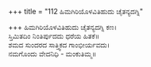 +++
title = "112 ಹಿಮಗಿರಿಯೊಳವಿತಿಹುದು ಚೈತನ್ಯದಗ್ನಿ"

+++
ಹಿಮಗಿರಿಯೊಳವಿತಿಹುದು ಚೈತನ್ಯದಗ್ನಿ ಕಣ।  
ಸ್ತಿಮಿತದಿಂ ನಿಂತಿರ್ಪುದದು ಧರೆಯ ಹಿತಕೆ॥  
ಶಮದ ಸುಂದರದ ಸಾತ್ತ್ವಿಕದ ಗಾಂಭೀರ್ಯವದು।  
ನಮಗೊಂದು ವೇದನಿಧಿ - ಮಂಕುತಿಮ್ಮ॥  
